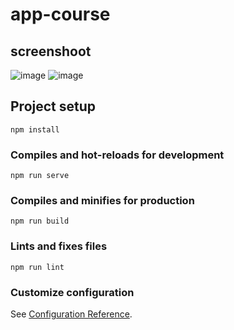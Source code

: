 

# app-course

## screenshoot
![image](https://user-images.githubusercontent.com/62656877/136702259-aacb088b-3411-4fd2-817f-971776799772.png)
![image](https://user-images.githubusercontent.com/62656877/136708633-818b82a4-7c09-41f7-8aec-f6de135fbedd.png)




## Project setup
```
npm install
```

### Compiles and hot-reloads for development
```
npm run serve
```

### Compiles and minifies for production
```
npm run build
```

### Lints and fixes files
```
npm run lint
```

### Customize configuration
See [Configuration Reference](https://cli.vuejs.org/config/).
